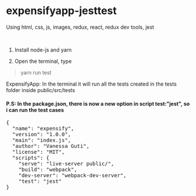 # expensifyapp-jesttest
Using html, css, js, images, redux, react, redux dev tools, jest

<br>

1. Install node-js and yarn

2. Open the terminal, type

>yarn run test

ExpensifyApp: In the terminal it will run all the tests created in the tests folder inside public/src/tests 

#### P.S: In the package.json, there is now a new option in script test:"jest", so i can run the test cases
<pre>
{
  "name": "expensify",
  "version": "1.0.0",
  "main": "index.js",
  "author": "Vanessa Guti",
  "license": "MIT",
  "scripts": {
    "serve": "live-server public/",
    "build": "webpack",
    "dev-server": "webpack-dev-server",
    "test": "jest"
}
</pre>
